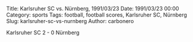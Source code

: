 Title: Karlsruher SC vs. Nürnberg, 1991/03/23
Date: 1991/03/23 00:00
Category: sports
Tags: football, football scores, Karlsruher SC, Nürnberg
Slug: karlsruher-sc-vs-nurnberg
Author: carbonero


Karlsruher SC 2 - 0 Nürnberg
